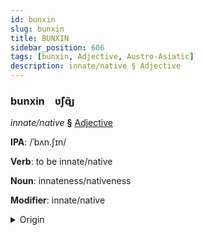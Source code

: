 ```yaml
---
id: bunxin
slug: bunxin
title: BUNXIN
sidebar_position: 606
tags: [bunxin, Adjective, Austro-Asiatic]
description: innate/native § Adjective
---
```


### bunxin&emsp;<span kind="abugida">ʋ̃ʃɋ̃ȷ</span>

*innate/native* **§** [Adjective](../../tags/Adjective)

**IPA**: /ˈbʌn.ʃɪn/

**Verb**: to be innate/native

**Noun**: innateness/nativeness

**Modifier**: innate/native

<details>
    <summary>Origin</summary>
    Vietnamese bẩm sinh [ʔɓəm˨˩˦ ʂɨn˧˧]<br/>
    <em>Austro-Asiatic Language Family</em>
</details>